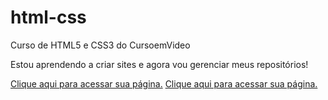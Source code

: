 # html-css
 Curso de HTML5 e CSS3 do CursoemVideo

Estou aprendendo a criar sites e agora vou gerenciar meus repositórios!

<a href="exercicios/ex026/mq002/index.html">Clique aqui para acessar sua página.</a>
<a href="exercicios\ex026\mq005\index.html">Clique aqui para acessar sua página.</a>